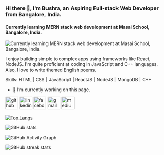 ### Hi there 👋, I'm Bushra, an Aspiring Full-stack Web Developer from Bangalore, India. 
#### Currently learning MERN stack web development at Masai School, Bangalore, India. 
![Currently learning MERN stack web development at Masai School, Bangalore, India. ](https://arturssmirnovs.github.io/github-profile-readme-generator/images/banner.png)

I enjoy building simple to complex apps using frameworks like React, NodeJS. I'm quite proficient at coding in JavaScript and C++ languages. Also, I love to write themed English poems.

Skills: HTML | CSS | JavaScript | ReactJS | NodeJS | MongoDB | C++  

- 🔭 I’m currently working on this page. 


[<img src='https://cdn.jsdelivr.net/npm/simple-icons@3.0.1/icons/github.svg' alt='github' height='40'>](https://github.com/bushrajabeenk)  [<img src='https://cdn.jsdelivr.net/npm/simple-icons@3.0.1/icons/linkedin.svg' alt='linkedin' height='40'>](https://www.linkedin.com/in/https://www.linkedin.com/in/k-bushra-jabeen-9a8b95126//)  [<img src='https://cdn.jsdelivr.net/npm/simple-icons@3.0.1/icons/facebook.svg' alt='facebook' height='40'>](https://www.facebook.com/https://www.facebook.com/bushra.bushra.31924792)  [<img src='https://cdn.jsdelivr.net/npm/simple-icons@3.0.1/icons/gmail.svg' alt='gmail' height='40'>](bushjabeen22@gmail.com)  [<img src='https://cdn.jsdelivr.net/npm/simple-icons@3.0.1/icons/medium.svg' alt='medium' height='40'>](https://medium.com/@bushrajabeen)  

[![Top Langs](https://github-readme-stats.vercel.app/api/top-langs/?username=bushrajabeenk)](https://github.com/anuraghazra/github-readme-stats)

![GitHub stats](https://github-readme-stats.vercel.app/api?username=bushrajabeenk&show_icons=true&count_private=true)  

![GitHub Activity Graph](https://activity-graph.herokuapp.com/graph?username=bushrajabeenk)  

![GitHub streak stats](https://github-readme-streak-stats.herokuapp.com/?user=bushrajabeenk)  


